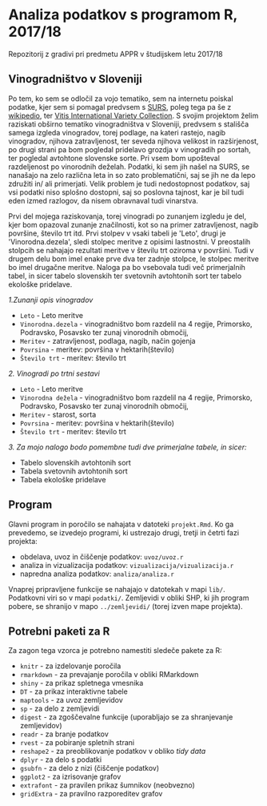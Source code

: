 # Analiza podatkov s programom R, 2017/18

Repozitorij z gradivi pri predmetu APPR v študijskem letu 2017/18

## Vinogradništvo v Sloveniji

Po tem, ko sem se odločil za vojo tematiko, sem na internetu poiskal podatke, kjer sem si pomagal predvsem s [SURS](http://pxweb.stat.si/pxweb/Database/Okolje/15_kmetijstvo_ribistvo/04_rastlinska_pridelava/06_15283_popis_vinogradov/06_15283_popis_vinogradov.asp), poleg tega pa še z [wikipedio](https://en.wikipedia.org/wiki/List_of_grape_varieties), ter [Vitis International Variety Collection](http://www.vivc.de).
S svojim projektom želim raziskati obširno tematiko vinogradništva v Sloveniji, predvsem s stališča samega izgleda vinogradov, torej podlage, na kateri rastejo, nagib vinogradov, njihova zatravljenost, ter seveda njihova velikost in razširjenost, po drugi strani pa bom pogledal pridelavo grozdja v vinogradih po sortah, ter pogledal avtohtone slovenske sorte.
Pri vsem bom upošteval razdeljenost po vinorodnih deželah.
Podatki, ki sem jih našel na SURS, se nanašajo na zelo različna leta in so zato problematični, saj se jih ne da lepo združiti in/ ali primerjati. Velik problem je tudi nedostopnost podatkov, saj vsi podatki niso splošno dostopni, saj so poslovna tajnost, kar je bil tudi eden izmed razlogov, da nisem obravnaval tudi vinarstva. 

Prvi del mojega raziskovanja, torej vinogradi po zunanjem izgledu je del, kjer bom opazoval zunanje značilnosti, kot so na primer zatravljenost, nagib površine, število trt itd. Prvi stolpev v vsaki tabeli je 'Leto', drugi je 'Vinorodna.dezela', sledi stolpec meritve z opisimi lastnostni. V preostalih stolpcih se nahajajo rezultati meritve v številu trt oziroma v površini.
Tudi v drugem delu bom imel enake prve dva ter zadnje stolpce, le stolpec meritve bo imel drugačne meritve.
Naloga pa bo vsebovala tudi več primerjalnih tabel, in sicer tabelo slovenskih ter  svetovnih avtohtonih sort ter tabelo ekološke pridelave.
 

*1.Zunanji opis vinogradov*
  - `Leto` - Leto meritve
  - `Vinorodna.dezela` - vinogradništvo bom razdelil na 4 regije, Primorsko, Podravsko, Posavsko ter zunaj vinorodnih območij,
  - `Meritev` - zatravljenost, podlaga, nagib, način gojenja
  - `Povrsina` - meritev: površina v hektarih(število)
  - `Število trt` - meritev: število trt 

*2. Vinogradi po trtni sestavi*
  - `Leto` - Leto meritve
  - `Vinorodna dežela` - vinogradništvo bom razdelil na 4 regije, Primorsko, Podravsko, Posavsko ter zunaj vinorodnih območij,
  - `Meritev` - starost, sorta 
  - `Povrsina` - meritev: površina v hektarih(število)
  - `Število trt` - meritev: število trt 

*3. Za mojo nalogo bodo pomembne tudi dve primerjalne tabele, in sicer:*
  - Tabelo slovenskih avtohtonih sort
  - Tabela svetovnih avtohtonih sort
  - Tabela ekološke pridelave 

## Program

Glavni program in poročilo se nahajata v datoteki `projekt.Rmd`. Ko ga prevedemo,
se izvedejo programi, ki ustrezajo drugi, tretji in četrti fazi projekta:

* obdelava, uvoz in čiščenje podatkov: `uvoz/uvoz.r`
* analiza in vizualizacija podatkov: `vizualizacija/vizualizacija.r`
* napredna analiza podatkov: `analiza/analiza.r`

Vnaprej pripravljene funkcije se nahajajo v datotekah v mapi `lib/`. Podatkovni
viri so v mapi `podatki/`. Zemljevidi v obliki SHP, ki jih program pobere, se
shranijo v mapo `../zemljevidi/` (torej izven mape projekta).

## Potrebni paketi za R

Za zagon tega vzorca je potrebno namestiti sledeče pakete za R:

* `knitr` - za izdelovanje poročila
* `rmarkdown` - za prevajanje poročila v obliki RMarkdown
* `shiny` - za prikaz spletnega vmesnika
* `DT` - za prikaz interaktivne tabele
* `maptools` - za uvoz zemljevidov
* `sp` - za delo z zemljevidi
* `digest` - za zgoščevalne funkcije (uporabljajo se za shranjevanje zemljevidov)
* `readr` - za branje podatkov
* `rvest` - za pobiranje spletnih strani
* `reshape2` - za preoblikovanje podatkov v obliko *tidy data*
* `dplyr` - za delo s podatki
* `gsubfn` - za delo z nizi (čiščenje podatkov)
* `ggplot2` - za izrisovanje grafov
* `extrafont` - za pravilen prikaz šumnikov (neobvezno)
* `gridExtra` - za pravilno razporeditev grafov


